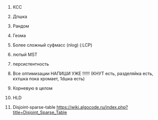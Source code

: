 1) КСС

2) Дпшка

3) Рандом

4) Геома

5) Более сложный суфмасс (nlog) (:LCP)

6) лютый MST

7) персистентность

8)  Все оптимизации НАПИШИ УЖЕ !!!!!! (КНУТ есть, разделяйка есть, кхтшка пока хромает, 1dшка есть)

9) Корневую в целом

10) HLD

11) Disjoint-sparse-table https://wiki.algocode.ru/index.php?title=Disjoint_Sparse_Table